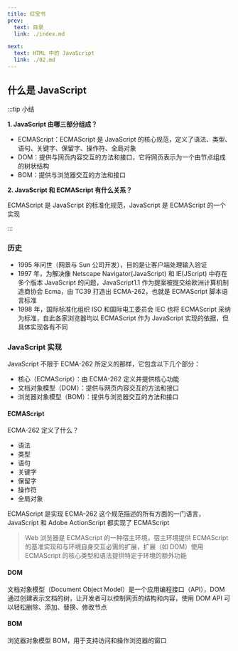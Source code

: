 ```yaml
---
title: 红宝书
prev:
  text: 目录
  link: ./index.md

next:
  text: HTML 中的 JavaScript
  link: ./02.md
---
```


## 什么是 JavaScript

:::tip 小结

**1. JavaScript 由哪三部分组成？**

- ECMAScript：ECMAScript 是 JavaScript 的核心规范，定义了语法、类型、语句、关键字、保留字、操作符、全局对象
- DOM：提供与网页内容交互的方法和接口，它将网页表示为一个由节点组成的树状结构
- BOM：提供与浏览器交互的方法和接口

**2. JavaScript 和 ECMAScript 有什么关系？**

ECMAScript 是 JavaScript 的标准化规范，JavaScript 是 ECMAScript 的一个实现

:::

### 历史

- 1995 年问世（网景与 Sun 公司开发），目的是让客户端处理输入验证
- 1997 年，为解决像 Netscape Navigator(JavaScript) 和 IE(JScript) 中存在多个版本 JavaScript 的问题，JavaScript1.1 作为提案被提交给欧洲计算机制造商协会 Ecma，由 TC39 打造出 ECMA-262，也就是 ECMAScript 脚本语言标准
- 1998 年，国际标准化组织 ISO 和国际电工委员会 IEC 也将 ECMAScript 采纳为标准，自此各家浏览器均以 ECMAScript 作为 JavaScript 实现的依据，但具体实现各有不同

### JavaScript 实现

JavaScript 不限于 ECMA-262 所定义的那样，它包含以下几个部分：

- 核心（ECMAScript）：由 ECMA-262 定义并提供核心功能
- 文档对象模型（DOM）：提供与网页内容交互的方法和接口
- 浏览器对象模型（BOM）：提供与浏览器交互的方法和接口

#### ECMAScript

ECMA-262 定义了什么？

- 语法
- 类型
- 语句
- 关键字
- 保留字
- 操作符
- 全局对象

ECMAScript 是实现 ECMA-262 这个规范描述的所有方面的一门语言，JavaScript 和 Adobe ActionScript 都实现了 ECMAScript

> Web 浏览器是 ECMAScript 的一种宿主环境，宿主环境提供 ECMAScript 的基准实现和与环境自身交互必需的扩展，扩展（如 DOM）使用 ECMAScript 的核心类型和语法提供特定于环境的额外功能

#### DOM

文档对象模型（Document Object Model）是一个应用编程接口（API），DOM 通过创建表示文档的树，让开发者可以控制网页的结构和内容，使用 DOM API 可以轻松删除、添加、替换、修改节点

#### BOM

浏览器对象模型 BOM，用于支持访问和操作浏览器的窗口
